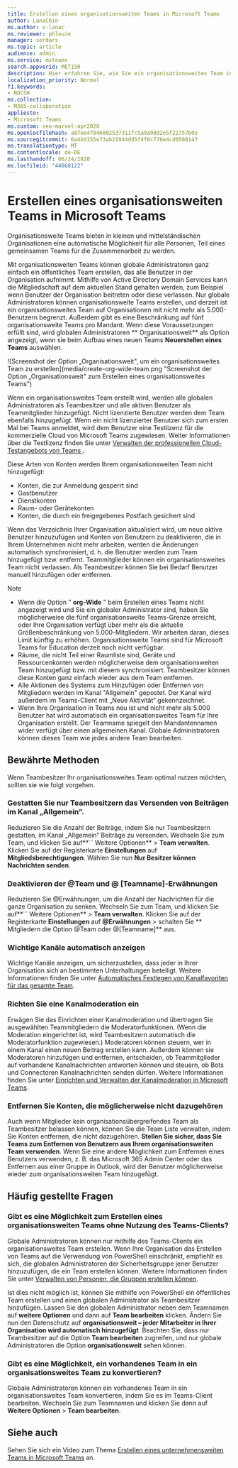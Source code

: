 ```yaml
---
title: Erstellen eines organisationsweiten Teams in Microsoft Teams
author: LanaChin
ms.author: v-lanac
ms.reviewer: phlouie
manager: serdars
ms.topic: article
audience: admin
ms.service: msteams
search.appverid: MET150
description: Hier erfahren Sie, wie Sie ein organisationsweites Team in Teams erstellen und verwalten, um jedem in einer kleinen und mittleren Organisation eine automatische Möglichkeit zur Zusammenarbeit zu bieten.
localization_priority: Normal
f1.keywords:
- NOCSH
ms.collection:
- M365-collaboration
appliesto:
- Microsoft Teams
ms.custom: seo-marvel-apr2020
ms.openlocfilehash: a87ee4f846002537311fc5a9a9dd2e5f22757b0e
ms.sourcegitcommit: 6a4bd155e73ab21944dd5f4f0c776e4cd0508147
ms.translationtype: MT
ms.contentlocale: de-DE
ms.lasthandoff: 06/24/2020
ms.locfileid: "44868122"
---
```

# <a name="create-an-org-wide-team-in-microsoft-teams"></a>Erstellen eines organisationsweiten Teams in Microsoft Teams

Organisationsweite Teams bieten in kleinen und mittelständischen Organisationen eine automatische Möglichkeit für alle Personen, Teil eines gemeinsamen Teams für die Zusammenarbeit zu werden.

Mit organisationsweiten Teams können globale Administratoren ganz einfach ein öffentliches Team erstellen, das alle Benutzer in der Organisation aufnimmt. Mithilfe von Active Directory Domain Services kann die Mitgliedschaft auf dem aktuellen Stand gehalten werden, zum Beispiel wenn Benutzer der Organisation beitreten oder diese verlassen. Nur globale Administratoren können organisationsweite Teams erstellen, und derzeit ist ein organisationsweites Team auf Organisationen mit nicht mehr als 5.000-Benutzern begrenzt. Außerdem gibt es eine Beschränkung auf fünf organisationsweite Teams pro Mandant. Wenn diese Voraussetzungen erfüllt sind, wird globalen Administratoren ** Organisationsweit** als Option angezeigt, wenn sie beim Aufbau eines neuen Teams **Neuerstellen eines Teams** auswählen. 

![Screenshot der Option „Organisationsweit", um ein organisationsweites Team zu erstellen](media/create-org-wide-team.png "Screenshot der Option „Organisationsweit" zum Erstellen eines organisationsweites Teams")

Wenn ein organisationsweites Team erstellt wird, werden alle globalen Administratoren als Teambesitzer und alle aktiven Benutzer als Teammitglieder hinzugefügt. Nicht lizenzierte Benutzer werden dem Team ebenfalls hinzugefügt. Wenn ein nicht lizenzierter Benutzer sich zum ersten Mal bei Teams anmeldet, wird dem Benutzer eine Testlizenz für die kommerzielle Cloud von Microsoft Teams zugewiesen. Weiter Informationen über die Testlizenz finden Sie unter [Verwalten der professionellen Cloud-Testangebots von Teams ](iw-trial-teams.md). 

Diese Arten von Konten werden Ihrem organisationsweiten Team nicht hinzugefügt:

- Konten, die zur Anmeldung gesperrt sind
- Gastbenutzer
- Dienstkonten
- Raum- oder Gerätekonten
- Konten, die durch ein freigegebenes Postfach gesichert sind

Wenn das Verzeichnis Ihrer Organisation aktualisiert wird, um neue aktive Benutzer hinzuzufügen und Konten von Benutzern zu deaktivieren, die in Ihrem Unternehmen nicht mehr arbeiten, werden die Änderungen automatisch synchronisiert, d. h. die Benutzer werden zum Team hinzugefügt bzw. entfernt. Teammitglieder können ein organisationsweites Team nicht verlassen. Als Teambesitzer können Sie bei Bedarf Benutzer manuell hinzufügen oder entfernen.

> [!NOTE]
> - Wenn die Option " **org-Wide** " beim Erstellen eines Teams nicht angezeigt wird und Sie ein globaler Administrator sind, haben Sie möglicherweise die fünf organisationsweite Teams-Grenze erreicht, oder Ihre Organisation verfügt über mehr als die aktuelle Größenbeschränkung von 5.000-Mitgliedern. Wir arbeiten daran, dieses Limit künftig zu erhöhen. Organisationsweite Teams sind für Microsoft Teams for Education derzeit noch nicht verfügbar.
> - Räume, die nicht Teil einer Raumliste sind, Geräte und Ressourcenkonten werden möglicherweise dem organisationsweiten Team hinzugefügt bzw. mit diesem synchronisiert. Teambesitzer können diese Konten ganz einfach wieder aus dem Team entfernen.
> - Alle Aktionen des Systems zum Hinzufügen oder Entfernen von Mitgliedern werden im Kanal "Allgemein" gepostet. Der Kanal wird außerdem im Teams-Client mit „Neue Aktivität“ gekennzeichnet.
> - Wenn Ihre Organisation in Teams neu ist und nicht mehr als 5.000 Benutzer hat wird automatisch ein organisationsweites Team für Ihre Organisation erstellt. Der Teamname spiegelt den Mandantennamen wider verfügt über einen allgemeinen Kanal. Globale Administratoren können dieses Team wie jedes andere Team bearbeiten. 

## <a name="best-practices"></a>Bewährte Methoden

Wenn Teambesitzer Ihr organisationsweites Team optimal nutzen möchten, sollten sie wie folgt vorgehen.

### <a name="allow-only-team-owners-to-post-to-the-general-channel"></a>Gestatten Sie nur Teambesitzern das Versenden von Beiträgen im Kanal „Allgemein“.

Reduzieren Sie die Anzahl der Beiträge, indem Sie nur Teambesitzern gestatten, im Kanal „Allgemein“ Beiträge zu versenden. Wechseln Sie zum Team, und klicken Sie auf**˙˙˙ Weitere Optionen**  >  **Team verwalten**. Klicken Sie auf der Registerkarte **Einstellungen** auf **Mitgliedsberechtigungen**. Wählen Sie nun **Nur Besitzer können Nachrichten senden**.

### <a name="turn-off-team-and-team-name-mentions"></a>Deaktivieren der @Team und @ [Teamname]-Erwähnungen

 Reduzieren Sie @Erwähnungen, um die Anzahl der Nachrichten für die ganze Organisation zu senken. Wechseln Sie zum Team, und klicken Sie auf**˙˙˙ Weitere Optionen**  >  **Team verwalten**. Klicken Sie auf der Registerkarte **Einstellungen** auf <strong>@Erwähnungen</strong> > schalten Sie ** Mitgliedern die Option @Team oder @[Teamname]** aus. 

### <a name="automatically-show-important-channels"></a>Wichtige Kanäle automatisch anzeigen

Wichtige Kanäle anzeigen, um sicherzustellen, dass jeder in Ihrer Organisation sich an bestimmten Unterhaltungen beteiligt. Weitere Informationen finden Sie unter [Automatisches Festlegen von Kanalfavoriten für das gesamte Team](https://support.office.com/article/auto-favorite-channels-for-the-whole-team-a948272c-5aa5-429c-863c-4e1e1cd6b0f6). 

### <a name="set-up-channel-moderation"></a>Richten Sie eine Kanalmoderation ein

Erwägen Sie das Einrichten einer Kanalmoderation und übertragen Sie ausgewählten Teammitgliedern die Moderatorfunktionen. (Wenn die Moderation eingerichtet ist, wird Teambesitzern automatisch die Moderatorfunktion zugewiesen.) Moderatoren können steuern, wer in einem Kanal einen neuen Beitrag erstellen kann. Außerdem können sie Moderatoren hinzufügen und entfernen, entscheiden, ob Teammitglieder auf vorhandene Kanalnachrichten antworten können und steuern, ob Bots und Connectoren Kanalnachrichten senden dürfen. Weitere Informationen finden Sie unter [Einrichten und Verwalten der Kanalmoderation in Microsoft Teams](manage-channel-moderation-in-teams.md).

### <a name="remove-accounts-that-might-not-belong"></a>Entfernen Sie Konten, die möglicherweise nicht dazugehören

Auch wenn Mitglieder kein organisationsübergreifendes Team als Teambesitzer belassen können, können Sie die Team Liste verwalten, indem Sie Konten entfernen, die nicht dazugehören. **Stellen Sie sicher, dass Sie Teams zum Entfernen von Benutzern aus Ihrem organisationsweiten Team verwenden**. Wenn Sie eine andere Möglichkeit zum Entfernen eines Benutzers verwenden, z. B. das Microsoft 365 Admin Center oder das Entfernen aus einer Gruppe in Outlook, wird der Benutzer möglicherweise wieder zum organisationsweiten Team hinzugefügt.

## <a name="faq"></a>Häufig gestellte Fragen

### <a name="is-there-a-way-to-create-an-org-wide-team-other-than-using-the-teams-client"></a>Gibt es eine Möglichkeit zum Erstellen eines organisationsweiten Teams ohne Nutzung des Teams-Clients?

Globale Administratoren können nur mithilfe des Teams-Clients ein organisationsweites Team erstellen. Wenn Ihre Organisation das Erstellen von Teams auf die Verwendung von PowerShell einschränkt, empfiehlt es sich, die globalen Administratoren der Sicherheitsgruppe jener Benutzer hinzuzufügen, die ein Team erstellen können. Weitere Informationen finden Sie unter [Verwalten von Personen, die Gruppen erstellen können](https://docs.microsoft.com/microsoft-365/admin/create-groups/manage-creation-of-groups).

Ist dies nicht möglich ist, können Sie mithilfe von PowerShell ein öffentliches Team erstellen und einen globalen Administrator als Teambesitzer hinzufügen. Lassen Sie den globalen Administrator neben dem Teamnamen auf **weitere Optionen** und dann auf **Team bearbeiten** klicken. Ändern Sie nun den Datenschutz auf **organisationsweit – jeder Mitarbeiter in Ihrer Organisation wird automatisch hinzugefügt**. Beachten Sie, dass nur Teambesitzer auf die Option **Team bearbeiten** zugreifen, und nur globale Administratoren die Option **organisationsweit** sehen können.

### <a name="is-there-a-way-to-convert-an-existing-team-to-an-org-wide-team"></a>Gibt es eine Möglichkeit, ein vorhandenes Team in ein organisationsweites Team zu konvertieren?

Globale Administratoren können ein vorhandenes Team in ein organisationsweites Team konvertieren, indem Sie es im Teams-Client bearbeiten. Wechseln Sie zum Teamnamen und klicken Sie dann auf **Weitere Optionen**  >  **Team bearbeiten**.

## <a name="see-also"></a>Siehe auch

Sehen Sie sich ein Video zum Thema [Erstellen eines unternehmensweiten Teams in Microsoft Teams](https://support.office.com/article/037bb27a-bcc9-48fe-8d72-44d9482420a3) an.
